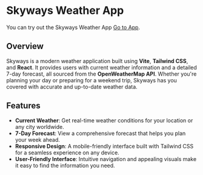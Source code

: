 # Skyways Weather App

You can try out the Skyways Weather App [Go to App](https://skyways.netlify.app/).
## Overview

Skyways is a modern weather application built using **Vite**, **Tailwind CSS**, and **React**. It provides users with current weather information and a detailed 7-day forecast, all sourced from the **OpenWeatherMap API**. Whether you're planning your day or preparing for a weekend trip, Skyways has you covered with accurate and up-to-date weather data.

## Features

- **Current Weather**: Get real-time weather conditions for your location or any city worldwide.
- **7-Day Forecast**: View a comprehensive forecast that helps you plan your week ahead.
- **Responsive Design**: A mobile-friendly interface built with Tailwind CSS for a seamless experience on any device.
- **User-Friendly Interface**: Intuitive navigation and appealing visuals make it easy to find the information you need.
